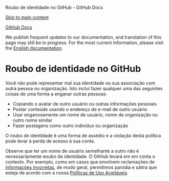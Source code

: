 Roubo de identidade no GitHub - GitHub Docs

[Skip to main content](#main-content)

[](/pt)[GitHub Docs](/pt)

We publish frequent updates to our documentation, and translation of this page may still be in progress. For the most current information, please visit the [English documentation](/en).

Roubo de identidade no GitHub
==========

Você não pode representar mal sua identidade ou sua associação com outra pessoa ou organização. Isto inclui fazer qualquer uma das seguintes coisas de uma forma a enganar outras pessoas:

* Copiando o avatar de outro usuário ou outras informações pessoais
* Postar conteúdo usando o endereço de e-mail de outro usuário
* Usar enganosamente um nome de usuário, nome de organização ou outro nome similar
* Fazer postagens como outro indivíduo ou organização

O roubo de identidade é uma forma de assédio e a violação desta política pode levar à perda de acesso à sua conta.

Observe que ter um nome de usuário semelhante a outro não é necessariamente eoubo de identidade. O GitHub levará em em conta o contexto. Por exemplo, como em casos que envolvem reclamações de [informações invorretas](/pt/github/site-policy/github-misinformation-and-disinformation), de modo geral, permitimos paródia e sátira que esteja de acordo com a nossa [Políticas de Uso Aceitáveis](/pt/github/site-policy/github-acceptable-use-policies).
